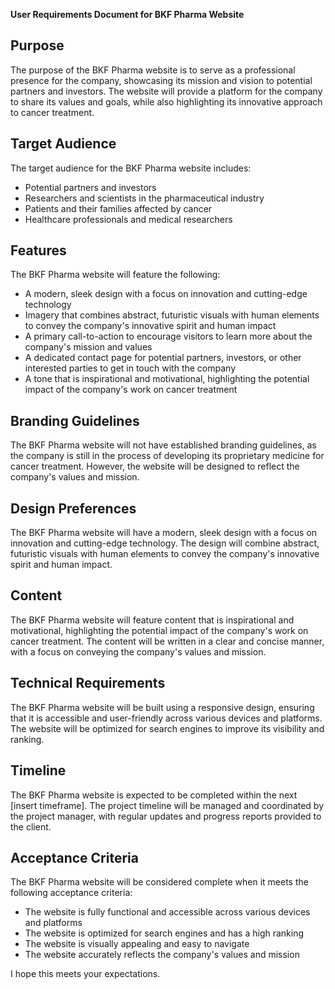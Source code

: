 **User Requirements Document for BKF Pharma Website**

**Purpose**
----------------

The purpose of the BKF Pharma website is to serve as a professional presence for the company, showcasing its mission and vision to potential partners and investors. The website will provide a platform for the company to share its values and goals, while also highlighting its innovative approach to cancer treatment.

**Target Audience**
-------------------

The target audience for the BKF Pharma website includes:

* Potential partners and investors
* Researchers and scientists in the pharmaceutical industry
* Patients and their families affected by cancer
* Healthcare professionals and medical researchers

**Features**
-------------

The BKF Pharma website will feature the following:

* A modern, sleek design with a focus on innovation and cutting-edge technology
* Imagery that combines abstract, futuristic visuals with human elements to convey the company's innovative spirit and human impact
* A primary call-to-action to encourage visitors to learn more about the company's mission and values
* A dedicated contact page for potential partners, investors, or other interested parties to get in touch with the company
* A tone that is inspirational and motivational, highlighting the potential impact of the company's work on cancer treatment

**Branding Guidelines**
--------------------

The BKF Pharma website will not have established branding guidelines, as the company is still in the process of developing its proprietary medicine for cancer treatment. However, the website will be designed to reflect the company's values and mission.

**Design Preferences**
----------------------

The BKF Pharma website will have a modern, sleek design with a focus on innovation and cutting-edge technology. The design will combine abstract, futuristic visuals with human elements to convey the company's innovative spirit and human impact.

**Content**
---------

The BKF Pharma website will feature content that is inspirational and motivational, highlighting the potential impact of the company's work on cancer treatment. The content will be written in a clear and concise manner, with a focus on conveying the company's values and mission.

**Technical Requirements**
-------------------------

The BKF Pharma website will be built using a responsive design, ensuring that it is accessible and user-friendly across various devices and platforms. The website will be optimized for search engines to improve its visibility and ranking.

**Timeline**
-------------

The BKF Pharma website is expected to be completed within the next [insert timeframe]. The project timeline will be managed and coordinated by the project manager, with regular updates and progress reports provided to the client.

**Acceptance Criteria**
----------------------

The BKF Pharma website will be considered complete when it meets the following acceptance criteria:

* The website is fully functional and accessible across various devices and platforms
* The website is optimized for search engines and has a high ranking
* The website is visually appealing and easy to navigate
* The website accurately reflects the company's values and mission

I hope this meets your expectations.